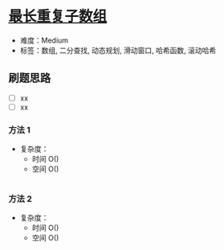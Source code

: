 # [最长重复子数组](https://leetcode-cn.com/problems/maximum-length-of-repeated-subarray/)

- 难度：Medium
- 标签：数组, 二分查找, 动态规划, 滑动窗口, 哈希函数, 滚动哈希

## 刷题思路

- [ ] xx
- [ ] xx

### 方法 1

- 复杂度：
    - 时间 O()
    - 空间 O()

``` js

```

### 方法 2

- 复杂度：
    - 时间 O()
    - 空间 O()

``` js

```
